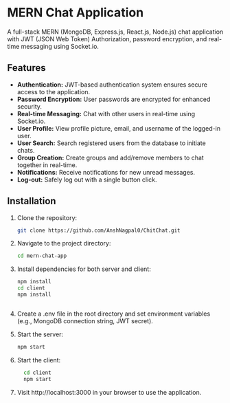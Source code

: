 # MERN Chat Application

A full-stack MERN (MongoDB, Express.js, React.js, Node.js) chat application with JWT (JSON Web Token) Authorization, password encryption, and real-time messaging using Socket.io.

## Features

- **Authentication:** JWT-based authentication system ensures secure access to the application.
- **Password Encryption:** User passwords are encrypted for enhanced security.
- **Real-time Messaging:** Chat with other users in real-time using Socket.io.
- **User Profile:** View profile picture, email, and username of the logged-in user.
- **User Search:** Search registered users from the database to initiate chats.
- **Group Creation:** Create groups and add/remove members to chat together in real-time.
- **Notifications:** Receive notifications for new unread messages.
- **Log-out:** Safely log out with a single button click.

## Installation

1. Clone the repository:

   ```bash
   git clone https://github.com/AnshNagpal0/ChitChat.git
   
   
2. Navigate to the project directory:
   
      ```bash
      cd mern-chat-app


3. Install dependencies for both server and client:
   
      ```bash
      npm install
      cd client
      npm install



4. Create a .env file in the root directory and set environment variables (e.g., MongoDB connection string, JWT secret).


5. Start the server:
   
      ```bash
      npm start


6. Start the client:

    ```bash
      cd client
      npm start


7. Visit http://localhost:3000 in your browser to use the application.
